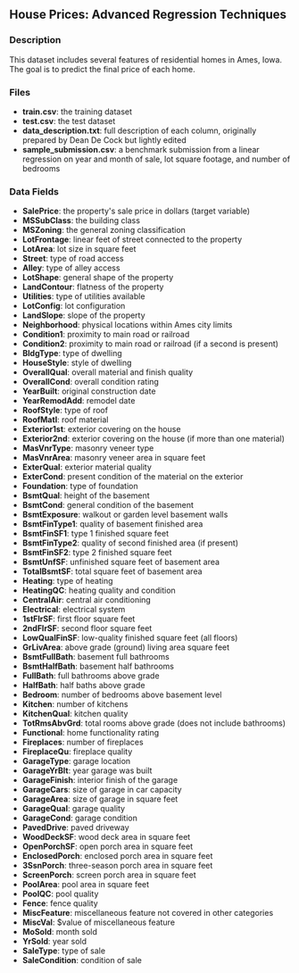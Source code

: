 ## House Prices: Advanced Regression Techniques

### Description

This dataset includes several features of residential homes in Ames, Iowa. The goal is to predict the final price of each home.

### Files

- **train.csv**: the training dataset
- **test.csv**: the test dataset
- **data_description.txt**: full description of each column, originally prepared by Dean De Cock but lightly edited
- **sample_submission.csv**: a benchmark submission from a linear regression on year and month of sale, lot square footage, and number of bedrooms

### Data Fields

- **SalePrice**: the property's sale price in dollars (target variable)
- **MSSubClass**: the building class
- **MSZoning**: the general zoning classification
- **LotFrontage**: linear feet of street connected to the property
- **LotArea**: lot size in square feet
- **Street**: type of road access
- **Alley**: type of alley access
- **LotShape**: general shape of the property
- **LandContour**: flatness of the property
- **Utilities**: type of utilities available
- **LotConfig**: lot configuration
- **LandSlope**: slope of the property
- **Neighborhood**: physical locations within Ames city limits
- **Condition1**: proximity to main road or railroad
- **Condition2**: proximity to main road or railroad (if a second is present)
- **BldgType**: type of dwelling
- **HouseStyle**: style of dwelling
- **OverallQual**: overall material and finish quality
- **OverallCond**: overall condition rating
- **YearBuilt**: original construction date
- **YearRemodAdd**: remodel date
- **RoofStyle**: type of roof
- **RoofMatl**: roof material
- **Exterior1st**: exterior covering on the house
- **Exterior2nd**: exterior covering on the house (if more than one material)
- **MasVnrType**: masonry veneer type
- **MasVnrArea**: masonry veneer area in square feet
- **ExterQual**: exterior material quality
- **ExterCond**: present condition of the material on the exterior
- **Foundation**: type of foundation
- **BsmtQual**: height of the basement
- **BsmtCond**: general condition of the basement
- **BsmtExposure**: walkout or garden level basement walls
- **BsmtFinType1**: quality of basement finished area
- **BsmtFinSF1**: type 1 finished square feet
- **BsmtFinType2**: quality of second finished area (if present)
- **BsmtFinSF2**: type 2 finished square feet
- **BsmtUnfSF**: unfinished square feet of basement area
- **TotalBsmtSF**: total square feet of basement area
- **Heating**: type of heating
- **HeatingQC**: heating quality and condition
- **CentralAir**: central air conditioning
- **Electrical**: electrical system
- **1stFlrSF**: first floor square feet
- **2ndFlrSF**: second floor square feet
- **LowQualFinSF**: low-quality finished square feet (all floors)
- **GrLivArea**: above grade (ground) living area square feet
- **BsmtFullBath**: basement full bathrooms
- **BsmtHalfBath**: basement half bathrooms
- **FullBath**: full bathrooms above grade
- **HalfBath**: half baths above grade
- **Bedroom**: number of bedrooms above basement level
- **Kitchen**: number of kitchens
- **KitchenQual**: kitchen quality
- **TotRmsAbvGrd**: total rooms above grade (does not include bathrooms)
- **Functional**: home functionality rating
- **Fireplaces**: number of fireplaces
- **FireplaceQu**: fireplace quality
- **GarageType**: garage location
- **GarageYrBlt**: year garage was built
- **GarageFinish**: interior finish of the garage
- **GarageCars**: size of garage in car capacity
- **GarageArea**: size of garage in square feet
- **GarageQual**: garage quality
- **GarageCond**: garage condition
- **PavedDrive**: paved driveway
- **WoodDeckSF**: wood deck area in square feet
- **OpenPorchSF**: open porch area in square feet
- **EnclosedPorch**: enclosed porch area in square feet
- **3SsnPorch**: three-season porch area in square feet
- **ScreenPorch**: screen porch area in square feet
- **PoolArea**: pool area in square feet
- **PoolQC**: pool quality
- **Fence**: fence quality
- **MiscFeature**: miscellaneous feature not covered in other categories
- **MiscVal**: $value of miscellaneous feature
- **MoSold**: month sold
- **YrSold**: year sold
- **SaleType**: type of sale
- **SaleCondition**: condition of sale
